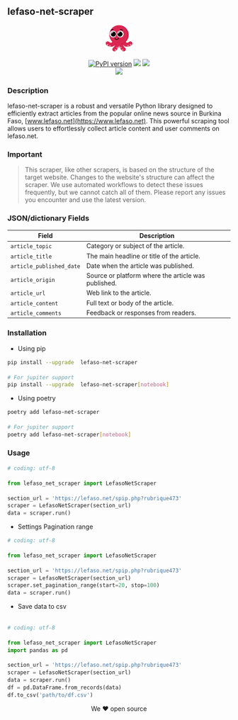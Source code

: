 ## lefaso-net-scraper

<div align="center">
  <p>
    <a href="https://pypi.org/project/lefaso-net-scraper/"><img src="https://raw.githubusercontent.com/abdoulfataoh/lefaso-net-scraper/master/docs/icon.png" style="width:60px;height:60px;"></a>
  </p>
</div>

<div align="center">
  <p>
    <a href="https://badge.fury.io/py/lefaso-net-scraper"><img src="https://badge.fury.io/py/lefaso-net-scraper.svg" alt="PyPI version"></a>
    <a href="https://pepy.tech/project/lefaso-net-scraper"><img src="https://static.pepy.tech/badge/lefaso-net-scraper"></a>
    <a href="https://github.com/abdoulfataoh/lefaso-net-scraper"><img src="https://github.com/abdoulfataoh/lefaso-net-scraper/actions/workflows/test.yaml/badge.svg"></a> <br>
    <a href="https://github.com/abdoulfataoh/lefaso-net-scraper"><img src="https://github.com/abdoulfataoh/lefaso-net-scraper/actions/workflows/publish.yaml/badge.svg"></a>
  </p>
</div>

### Description
lefaso-net-scraper is a robust and versatile Python library designed to efficiently extract articles from the popular online news source in Burkina Faso,  [www.lefaso.net](https://www.lefaso.net). This powerful scraping tool allows users to effortlessly collect article content and user comments on lefaso.net.



### Important
  > This scraper, like other scrapers, is based on the structure of the target website. Changes to the website's structure can affect the scraper. We use automated workflows to detect these issues frequently, but we cannot catch all of them. Please report any issues you encounter and use the latest version.

### JSON/dictionary Fields


<div align="center">

| Field                  | Description                                          |
|------------------------|------------------------------------------------------|
| `article_topic`         | Category or subject of the article.                  |
| `article_title`         | The main headline or title of the article.           |
| `article_published_date`| Date when the article was published.                 |
| `article_origin`        | Source or platform where the article was published.  |
| `article_url`           | Web link to the article.                             |
| `article_content`       | Full text or body of the article.                    |
| `article_comments`      | Feedback or responses from readers.                  |

</div>

### Installation

- Using pip

```bash
pip install --upgrade  lefaso-net-scraper

# For jupiter support
pip install --upgrade  lefaso-net-scraper[notebook]
```

- Using poetry

```bash
poetry add lefaso-net-scraper

# For jupiter support
poetry add lefaso-net-scraper[notebook]
```

### Usage

  
```python
# coding: utf-8

from lefaso_net_scraper import LefasoNetScraper

section_url = 'https://lefaso.net/spip.php?rubrique473'
scraper = LefasoNetScraper(section_url)
data = scraper.run()
```

- Settings Pagination range

```python
# coding: utf-8

from lefaso_net_scraper import LefasoNetScraper

section_url = 'https://lefaso.net/spip.php?rubrique473'
scraper = LefasoNetScraper(section_url)
scraper.set_pagination_range(start=20, stop=100)
data = scraper.run()
```

- Save data to csv

```python

# coding: utf-8

from lefaso_net_scraper import LefasoNetScraper
import pandas as pd

section_url = 'https://lefaso.net/spip.php?rubrique473'
scraper = LefasoNetScraper(section_url)
data = scraper.run()
df = pd.DataFrame.from_records(data)
df.to_csv('path/to/df.csv')
```

<p align="center">We ❤ open source</p>
